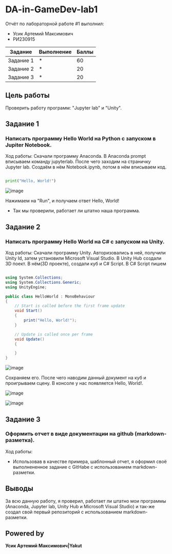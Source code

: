# DA-in-GameDev-lab1
Отчёт по лабораторной работе #1 выполнил:
- Усик Артемий Максимович
-  РИ230915

| Задание|Выполнение|Баллы|
| ------ | --------| ---- |
|Задание 1| * | 60 |
|Задание 2| * | 20 |
|Задание 3| * | 20 |

## Цель работы 
Проверить работу программ: "Jupyter lab" и "Unity".

## Задание 1
### Написать программу Hello World на Python с запуском в Jupiter Notebook.
Ход работы:
Скачали программу Anaconda. В Anaconda prompt вписываем команду jupyterlab. После чего заходим на страничку Jupyter lab. Создаём в нём Notebook.ipynb, потом в нём вписываем код.
```py

print("Hello, World!")

```

![image](https://github.com/user-attachments/assets/17af21a0-5f60-4bc0-8b5f-1453565959a0)

Нажимаем на "Run", и получаем ответ 
Hello, World!
- Так мы проверили, работает ли штатно наша программа.

## Задание 2
### Написать программу Hello World на C# с запуском на Unity.
Ход работы:
Скачали программу Unity. Авторизовались в ней, получили Unity Id, затем установили Microsoft Visual Studio. В Unity Hub создали 3D поект. В нём(3D проекте), создали куб и C# Script. В C# Script пишем

``` C#

using System.Collections;
using System.Collections.Generic;
using UnityEngine;

public class HelloWorld : MonoBehaviour
{
    // Start is called before the first frame update
    void Start()
    {
        print("Hello, World!");
    }

    // Update is called once per frame
    void Update()
    {

    }
}

```
![image](https://github.com/user-attachments/assets/5db3c9e6-4b22-41db-8738-d3a58d4687cb)

Сохраняем его. После чего наводим данный документ на куб и проигрываем сцену. В консоле у нас появляется Hello, World!.

![image](https://github.com/user-attachments/assets/6cd28a35-724f-4ffd-ae09-4ce48aa5a69f)

![image](https://github.com/user-attachments/assets/27dd0938-44c8-4d07-8cd3-d694e333c73b)

## Задание 3
### Оформить отчет в виде документации на github (markdown-разметка).
Ход работы:
- Использовав в качестве примера, шаблонный отчет, я оформил своё выполнененное задание с GitHabe с использованием markdown-разметки. 

## Выводы
За всю данную работу, я проверил, работает ли штатно мои программы (Anaconda, Jupyter lab, Unity Hub и Microsoft Visual Studio) и так-же создал свой первый репозиторий с использованием markdown-разметки.

## Powered by

**Усик Артемий Максимович|Yakut**
